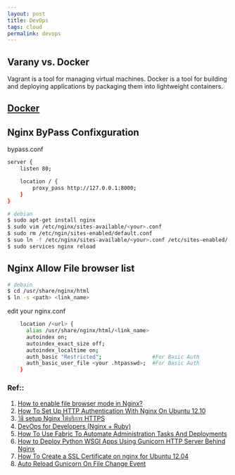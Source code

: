```yaml
---
layout: post
title: DevOps
tags: cloud
permalink: devops
---
```


## Varany vs. Docker
Vagrant is a tool for managing virtual machines. Docker is a tool for building and deploying applications by packaging them into lightweight containers.

## [Docker]({{url}}//docker) 


## Nginx ByPass Confixguration

bypass.conf

```sh
server {
    listen 80;

    location / {
        proxy_pass http://127.0.0.1:8000;
    }
}
```

```sh
# debian
$ sudo apt-get install nginx
$ sudo vim /etc/nginx/sites-available/<your>.conf
$ sudo rm /etc/ngin/sites-enabled/default.conf
$ suo ln -f /etc/nginx/sites-available/<your>.conf /etc/sites-enabled/
$ sudo services nginx reload
```

## Nginx Allow File browser list

```sh
# debain
$ cd /usr/share/nginx/html
$ ln -s <path> <link_name>
```

edit your nginx.conf

```sh
    location /<url> {
      alias /usr/share/nginx/html/<link_name>
      autoindex on;
      autoindex_exact_size off;
      autoindex_localtime on;
      auth_basic "Restricted";                #For Basic Auth
      auth_basic_user_file <your .htpasswd>;  #For Basic Auth
    }
```

### Ref::
1. [How to enable file browser mode in Nginx?](http://techglimpse.com/enable-directory-listing-mode-nginx/)
2. [How To Set Up HTTP Authentication With Nginx On Ubuntu 12.10](https://www.digitalocean.com/community/tutorials/how-to-set-up-http-authentication-with-nginx-on-ubuntu-12-10)
3. [วิธี setup Nginx ให้บริการ HTTPS](http://www.techsuii.com/2014/08/03/how-to-setup-https-for-nginx/)
4. [DevOps for Developers (Nginx + Ruby)](http://www.youtube.com/watch?v=xr5bZ2ZR28w&list=PLjQo0sojbbxUav7I746f0lT4apGX8-iON) 
5. [How To Use Fabric To Automate Administration Tasks And Deployments](https://www.digitalocean.com/community/tutorials/how-to-use-fabric-to-automate-administration-tasks-and-deployments)
6. [How to Deploy Python WSGI Apps Using Gunicorn HTTP Server Behind Nginx](https://www.digitalocean.com/community/tutorials/how-to-deploy-python-wsgi-apps-using-gunicorn-http-server-behind-nginx)
7. [How To Create a SSL Certificate on nginx for Ubuntu 12.04](https://www.digitalocean.com/community/tutorials/how-to-create-a-ssl-certificate-on-nginx-for-ubuntu-12-04)
8. [Auto Reload Gunicorn On File Change Event](http://bryanhelmig.com/auto-reload-gunicorn-on-file-change-event/)
